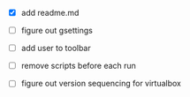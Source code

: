 - [x] add readme.md
- [ ] figure out gsettings
- [ ] add user to toolbar
- [ ] remove scripts before each run
- [ ] figure out version sequencing for virtualbox

